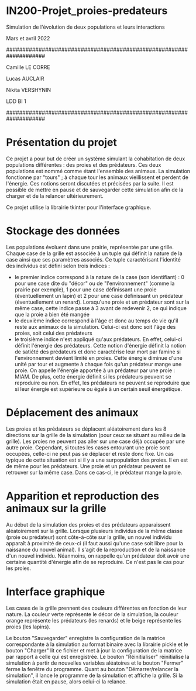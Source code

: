 # IN200-Projet_proies-predateurs
Simulation de l'évolution de deux populations et leurs interactions

Mars et avril 2022

####################################################################

Camille LE CORRE

Lucas AUCLAIR

Nikita VERSHYNIN

LDD BI 1

####################################################################


# Présentation du projet

Ce projet a pour but de créer un système simulant la cohabitation de deux populations différentes : des proies et des prédateurs. Ces deux populations est nommé comme étant l'ensemble des animaux. La simulation fonctionne par "tours" ; à chaque tour les animaux vieillissent et perdent de l'énergie. Ces notions seront discutées et précisées par la suite. Il est possible de mettre en pause et de sauvegarder cette simulation afin de la charger et de la relancer ultérieurement.

Ce projet utilise la librairie tkinter pour l'interface graphique.


# Stockage des données

Les populations évoluent dans une prairie, représentée par une grille. Chaque case de la grille est associée à un tuple qui définit la nature de la case ainsi que ses paramètres associés. Ce tuple caractérisant l'identité des individus est défini selon trois indices :

- le premier indice correspond à la nature de la case (son identifiant) : 0 pour une case dite du "décor" ou de "l'environnement" (comme la prairie par exemple), 1 pour une case définissant une proie (éventuellement un lapin) et 2 pour une case définissant un prédateur (éventuellement un renard). Lorsqu'une proie et un prédateur sont sur la même case, cette indice passe à 3 avant de redevenir 2, ce qui indique que la proie a bien été mangée
- le deuxième indice correspond à l'âge et donc au temps de vie qu'il reste aux animaux de la simulation. Celui-ci est donc soit l'âge des proies, soit celui des prédateurs
- le troisième indice n'est appliqué qu'aux prédateurs. En effet, celui-ci définit l'énergie des prédateurs. Cette notion d'énergie définit la notion de satiété des prédateurs et donc caractérise leur mort par famine si l'environnement devient limité en proies. Cette énergie diminue d'une unité par tour et augmente à chaque fois qu'un prédateur mange une proie. On appelle l'énergie apportée à un prédateur par une proie : MIAM. De plus, cette énergie définit si les prédateurs peuvent se reproduire ou non. En effet, les prédateurs ne peuvent se reproduire que si leur énergie est supérieure ou égale à un certain seuil énergétique.


# Déplacement des animaux

Les proies et les prédateurs se déplacent aléatoirement dans les 8 directions sur la grille de la simulation (pour ceux se situant au milieu de la grille). Les proies ne peuvent pas aller sur une case déjà occupée par une autre proie. Cependant, si toutes les cases entourant une proie sont occupées, celle-ci ne peut pas se déplacer et reste donc fixe. Un cas typique de cette situation est si il y a une surpopulation des proies. Il en est de même pour les prédateurs. Une proie et un prédateur peuvent se retrouver sur la même case. Dans ce cas-ci, le prédateur mange la proie.


# Apparition et reproduction des animaux sur la grille

Au début de la simulation des proies et des prédateurs apparaissent aléatoirement sur la grille. Lorsque plusieurs individus de la même classe (proie ou prédateur) sont côte-à-côte sur la grille, un nouvel individu apparaît à proximité de ceux-ci (il faut aussi qu'une case soit libre pour la naissance du nouvel animal). Il s'agit de la reproduction et de la naissance d'un nouvel individu. Néanmoins, on rappelle qu'un prédateur doit avoir une certaine quantité d'énergie afin de se reproduire. Ce n'est pas le cas pour les proies.


# Interface graphique

Les cases de la grille prennent des couleurs différentes en fonction de leur nature. La couleur verte représente le décor de la simulation, la couleur orange représente les prédateurs (les renards) et le beige représente les proies (les lapins).

Le bouton "Sauvegarder" enregistre la configuration de la matrice correspondante à la simulation au format binaire avec la librairie pickle et le bouton "Charger" lit ce fichier et met à jour la configuration de la matrice par rapport à celle qui est enregistrée. Le bouton "Réinitialiser" réinitialise la simulation à partir de nouvelles variables aléatoires et le bouton "Fermer" ferme la fenêtre du programme. Quant au bouton "Démarrer/relancer la simulation", il lance le programme de la simulation et affiche la grille. Si la simulation était en pause, alors celui-ci la relance.
